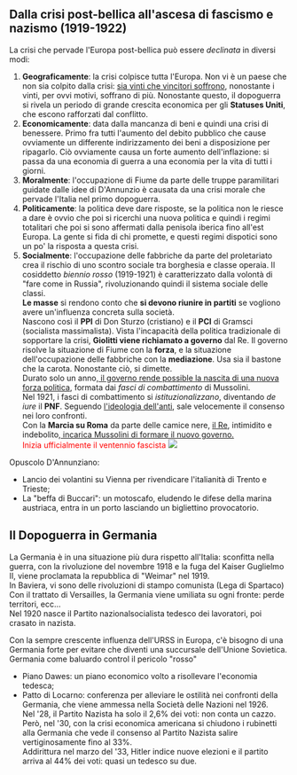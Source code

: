 

## Dalla crisi post-bellica all'ascesa di fascismo e nazismo (1919-1922) 

La crisi che pervade l'Europa post-bellica può essere *declinata* in diversi modi: <br>
1. **Geograficamente**: la crisi colpisce tutta l'Europa. Non vi è un paese che non sia colpito dalla crisi: <u>sia vinti che vincitori soffrono</u>, nonostante i vinti, per ovvi motivi, soffrano di più. Nonostante questo, il dopoguerra si rivela un periodo di grande crescita economica per gli **Statuses Uniti**, che escono rafforzati dal conflitto. <br>
2. **Economicamente**: data dalla mancanza di beni e quindi una crisi di benessere. Primo fra tutti l'aumento del debito pubblico che cause ovviamente un differente indirizzamento dei beni a disposizione per ripagarlo. Ciò ovviamente causa un forte aumento dell'inflazione: si passa da una economia di guerra a una economia per la vita di tutti i giorni. <br>
3. **Moralmente**: l'occupazione di Fiume da parte delle truppe paramilitari guidate dalle idee di D'Annunzio è causata da una crisi morale che pervade l'Italia nel primo dopoguerra. <br>
4. **Politicamente**: la politica deve dare risposte, se la politica non le riesce a dare è ovvio che poi si ricerchi una nuova politica e quindi i regimi totalitari che poi si sono affermati dalla penisola iberica fino all'est Europa. La gente si fida di chi promette, e questi regimi dispotici sono un po' la risposta a questa crisi. <br>
5. **Socialmente**: l'occupazione delle fabbriche da parte del proletariato crea il rischio di uno scontro sociale tra borghesia e classe operaia. Il cosiddetto *biennio rosso* (1919-1921) è caratterizzato dalla volontà di "fare come in Russia", rivoluzionando quindi il sistema sociale delle classi. <br>
**Le masse** si rendono conto che **si devono riunire in partiti** se vogliono avere un'influenza concreta sulla società. <br>
Nascono così il **PPI** di Don Sturzo (cristiano) e il **PCI** di Gramsci (socialista massimalista).
Vista l'incapacità della politica tradizionale di sopportare la crisi, **Giolitti viene richiamato a governo** dal Re. Il governo risolve la situazione di Fiume con la **forza**, e la situazione dell'occupazione delle fabbriche con la **mediazione**. Usa sia il bastone che la carota. Nonostante ciò, si dimette. <br>
Durato solo un anno,<u></u><u> il governo rende possible la nascita di una nuova forza politica</u>, formata dai *fasci di combattimento* di Mussolini. <br>
Nel 1921, i fasci di combattimento si *istituzionalizzano*, diventando *de iure* il **PNF**. Seguendo <u>l'ideologia dell'anti</u>, sale velocemente il consenso nei loro confronti.<br>
Con la **Marcia su Roma** da parte delle camice nere, <u>il Re</u>, intimidito e indebolito,<u> incarica Mussolini di formare il nuovo governo.</u><br>
<font color="#ff0000">Inizia ufficialmente il ventennio fascista</font>
![](https://i.imgur.com/JdFmzWV.png|200)

Opuscolo D'Annunziano:<br>
- Lancio dei volantini su Vienna per rivendicare l'italianità di Trento e Trieste;<br>
- La "beffa di Buccari": un motoscafo, eludendo le difese della marina austriaca, entra in un porto lasciando un bigliettino provocatorio.<br>

## Il Dopoguerra in Germania

La Germania è in una situazione più dura rispetto all'Italia: sconfitta nella guerra, con la rivoluzione del novembre 1918 e la fuga del Kaiser Guglielmo II, viene proclamata la repubblica di "Weimar" nel 1919.<br>
In Baviera, vi sono delle rivoluzioni di stampo comunista (Lega di Spartaco)<br>
Con il trattato di Versailles, la Germania viene umiliata su ogni fronte: perde territori, ecc…<br>
Nel 1920 nasce il Partito nazionalsocialista tedesco dei lavoratori, poi crasato in nazista. <br>

Con la sempre crescente influenza dell'URSS in Europa, c'è bisogno di una Germania forte per evitare che diventi una succursale dell'Unione Sovietica. Germania come baluardo control il pericolo "rosso"<br>
- Piano Dawes: un piano economico volto a risollevare l'economia tedesca;<br>
- Patto di Locarno: conferenza per alleviare le ostilità nei confronti della Germania, che viene ammessa nella Società delle Nazioni nel 1926.<br>
Nel '28, il Partito Nazista ha solo il 2,6% dei voti: non conta un cazzo.<br>
Però, nel '30, con la crisi economica americana si chiudono i rubinetti alla Germania che vede il consenso al Partito Nazista salire vertiginosamente fino al 33%. <br>
Addirittura nel marzo del '33, Hitler indice nuove elezioni e il partito arriva al 44% dei voti: quasi un tedesco su due.
